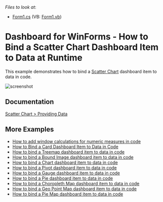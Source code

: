 
*Files to look at*:

* [Form1.cs](./CS/Dashboard_CreateScatterChart/Form1.cs) (VB: [Form1.vb](./VB/Dashboard_CreateScatterChart/Form1.vb))

# Dashboard for WinForms - How to Bind a Scatter Chart Dashboard Item to Data at Runtime


This example demonstrates how to bind a [Scatter Chart](https://docs.devexpress.com/Dashboard/114805) dashboard item to data in code.

![screenshot](/images/screenshot.png)

## Documentation

[Scatter Chart > Providing Data](https://docs.devexpress.com/Dashboard/114806/winforms-dashboard/winforms-designer/create-dashboards-in-the-winforms-designer/dashboard-item-settings/scatter-chart/providing-data)

## More Examples 
* [How to add window calculations for numeric measures in code](https://github.com/DevExpress-Examples/winforms-dashboard-window-calculation-example)
* [How to Bind a Card Dashboard Item to Data in Code](https://github.com/DevExpress-Examples/how-to-bind-a-card-dashboard-item-to-data-in-code) 
* [How to bind a Treemap dashboard item to data in code](https://github.com/DevExpress-Examples/how-to-bind-a-treemap-dashboard-item-to-data-in-code-t429531)
* [How to bind a Bound Image dashboard item to data in code](https://github.com/DevExpress-Examples/how-to-bind-a-bound-image-dashboard-item-to-data-in-code-t382366)
* [How to bind a Chart dashboard item to data in code](https://supportcenter.devexpress.com/ticket/details/e4767/how-to-bind-a-chart-dashboard-item-to-data-in-code)
* [How to bind a Pivot dashboard item to data in code](https://github.com/DevExpress-Examples/how-to-bind-a-pivot-dashboard-item-to-data-in-code-e4772)
* [How to bind a Gauge dashboard item to data in code](https://github.com/DevExpress-Examples/how-to-bind-a-gauge-dashboard-item-to-data-in-code-e4771)
* [How to bind a Pie dashboard item to data in code](https://github.com/DevExpress-Examples/how-to-bind-a-pie-dashboard-item-to-data-in-code-e4769)
* [How to bind a Choropleth Map dashboard item to data in code](https://github.com/DevExpress-Examples/how-to-bind-a-choropleth-map-dashboard-item-to-data-in-code-e5010)
* [How to bind a Geo Point Map dashboard item to data in code](https://github.com/DevExpress-Examples/how-to-bind-a-geo-point-map-dashboard-item-to-data-in-code-e5036)
* [How to bind a Pie Map dashboard item to data in code](https://github.com/DevExpress-Examples/how-to-bind-a-pie-map-dashboard-item-to-data-in-code-t119627)
